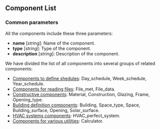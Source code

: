## Component List

### Common parameters
All the components include these three parameters:

- **name** [_string_]: Name of the component.
- **type** [_string_]: Type of the component.
- **description** [_string_]: Description of the component.

We have divided the list of all components into several groups of related components:

- [Components to define shedules](component_list_schedules.md): Day_schedule, Week_schedule, Year_schedule.
- [Components for reading files](component_list_files.md): File_met, File_data.
- [Constructive components](component_list_constructions.md): Material, Construction, Glazing, Frame, Opening_type.
- [Building definition components](component_list_building.md): Building, Space_type, Space, Building_surface, Opening, Solar_surface.
- [HVAC systems components](component_list_HVAC_systems.md): HVAC_perfect_system.
- [Components for various utilities](component_list_utils.md): Calculator.
